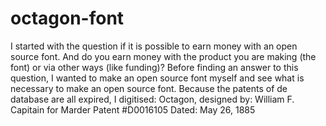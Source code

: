 # octagon-font
I started with the question if it is possible to earn money with an open source font. And do you earn money with the product you are making (the font) or via other ways (like funding)? Before finding an answer to this question, I wanted to make an open source font myself and see what is necessary to make an open source font.  Because the patents of de database are all expired, I digitised: Octagon, designed by: William F. Capitain for Marder Patent #D0016105 Dated: May 26, 1885

